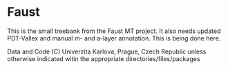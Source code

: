 # Faust
This is the small treebank from the Faust MT project. It also needs
updated PDT-Vallex and manual m- and a-layer annotation.
This is being done here.

Data and Code  (C) Univerzita Karlova, Prague, Czech Republic
unless otherwise indicated witin the appropriate directories/files/packages
